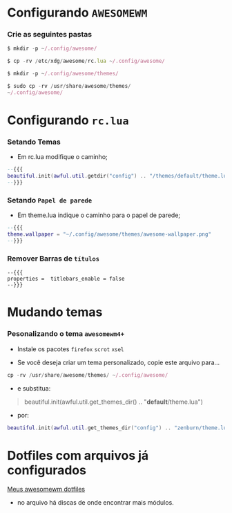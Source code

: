 # Configurando  `AWESOMEWM`

### Crie as seguintes pastas
```javascript
$ mkdir -p ~/.config/awesome/
```
```javascript
$ cp -rv /etc/xdg/awesome/rc.lua ~/.config/awesome/
```
```javascript
$ mkdir -p ~/.config/awesome/themes/
```
```javascript
$ sudo cp -rv /usr/share/awesome/themes/ 
~/.config/awesome/
``` 
# Configurando `rc.lua`
### Setando Temas 

- Em rc.lua modifique o caminho;  
 ```lua
--{{{  
beautiful.init(awful.util.getdir("config") .. "/themes/default/theme.lua")  
--}}}
```

### Setando `Papel de parede`  
- Em theme.lua indique o caminho para o papel de parede;  
```lua
--{{{  
theme.wallpaper = "~/.config/awesome/themes/awesome-wallpaper.png"  
--}}}
```
### Remover Barras de `títulos`
```
--{{{  
properties =  titlebars_enable = false 
--}}}
```
# Mudando temas
### Pesonalizando o tema `awesomewm4+`  
- Instale os pacotes  `firefox` `scrot`  `xsel`  

- Se você deseja criar um tema personalizado, copie este arquivo para...  

```javascript
cp -rv /usr/share/awesome/themes/ ~/.config/awesome/  
```
- e substitua:  

> beautiful.init(awful.util.get_themes_dir() .. "**default**/theme.lua")  
- por:  
```lua
beautiful.init(awful.util.get_themes_dir("config") .. "zenburn/theme.lua")
```
# Dotfiles com arquivos já configurados

[Meus awesomewm dotfiles](https://github.com/quebravel/awesome)
- no arquivo há discas de onde encontrar mais módulos. 
